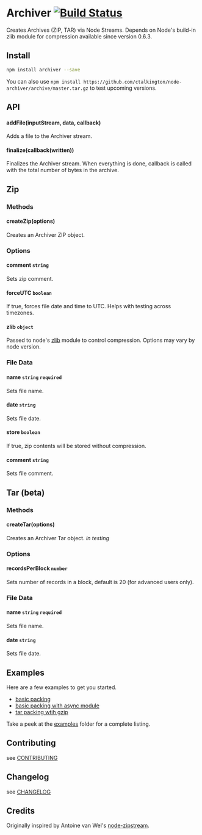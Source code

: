# Archiver [![Build Status](https://secure.travis-ci.org/ctalkington/node-archiver.png?branch=master)](http://travis-ci.org/ctalkington/node-archiver)

Creates Archives (ZIP, TAR) via Node Streams. Depends on Node's build-in zlib module for compression available since version 0.6.3.

## Install

```bash
npm install archiver --save
```

You can also use `npm install https://github.com/ctalkington/node-archiver/archive/master.tar.gz` to test upcoming versions.

## API

#### addFile(inputStream, data, callback)

Adds a file to the Archiver stream.

#### finalize(callback(written))

Finalizes the Archiver stream. When everything is done, callback is called with the total number of bytes in the archive.

## Zip

### Methods

#### createZip(options)

Creates an Archiver ZIP object.

### Options

#### comment `string`

Sets zip comment.

#### forceUTC `boolean`

If true, forces file date and time to UTC. Helps with testing across timezones.

#### zlib `object`

Passed to node's [zlib](http://nodejs.org/api/zlib.html#zlib_options) module to control compression. Options may vary by node version.

### File Data

#### name `string` `required`

Sets file name.

#### date `string`

Sets file date.

#### store `boolean`

If true, zip contents will be stored without compression.

#### comment `string`

Sets file comment.

## Tar (beta)

### Methods

#### createTar(options)

Creates an Archiver Tar object. *in testing*

### Options

#### recordsPerBlock `number`

Sets number of records in a block, default is 20 (for advanced users only).

### File Data

#### name `string` `required`

Sets file name.

#### date `string`

Sets file date.

## Examples

Here are a few examples to get you started.

* [basic packing](https://github.com/ctalkington/node-archiver/blob/master/examples/pack.js)
* [basic packing with async module](https://github.com/ctalkington/node-archiver/blob/master/examples/pack-async.js)
* [tar packing wtih gzip](https://github.com/ctalkington/node-archiver/blob/master/examples/pack-tar-gzip.js)

Take a peek at the [examples](https://github.com/ctalkington/node-archiver/blob/master/example) folder for a complete listing.

## Contributing

see [CONTRIBUTING](https://github.com/ctalkington/node-archiver/blob/master/CONTRIBUTING.md)

## Changelog

see [CHANGELOG](https://github.com/ctalkington/node-archiver/blob/master/CHANGELOG)

## Credits
Originally inspired by Antoine van Wel's [node-zipstream](https://github.com/wellawaretech/node-zipstream).